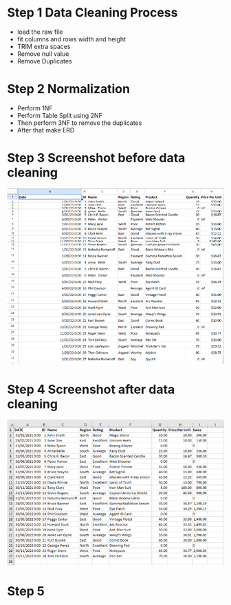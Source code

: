 # Step 1 Data Cleaning Process

- load the raw file
- fit columns and rows width and height
- TRIM extra spaces
- Remove null value
- Remove Duplicates

# Step 2 Normalization

- Perform 1NF
- Perform Table Split using 2NF
- Then perform 3NF to remove the duplicates
- After that make ERD

# Step 3 Screenshot before data cleaning

![image alt](https://github.com/CarlosA012/EDM-Portfolio/blob/4b27bba5266fbb5345751768addf64114b48d5a1/Midterm%20Lab%20Task%201/imagess/rawdata.png)

# Step 4 Screenshot after data cleaning

![image alt](https://github.com/CarlosA012/EDM-Portfolio/blob/4d8bf6e85ebf04b82c25ffd31b1a0b975a49d5fb/Midterm%20Lab%20Task%201/imagess/cleandata.png)

# Step 5


